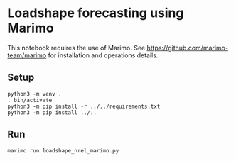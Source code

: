 # Loadshape forecasting using Marimo

This notebook requires the use of Marimo. See https://github.com/marimo-team/marimo for installation and operations details.

## Setup

~~~
python3 -m venv .
. bin/activate
python3 -m pip install -r ../../requirements.txt
python3 -m pip install ../..
~~~

## Run

~~~
marimo run loadshape_nrel_marimo.py
~~~
